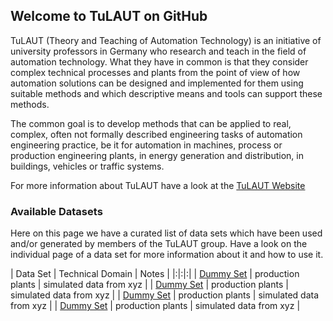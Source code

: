## Welcome to TuLAUT on GitHub

TuLAUT (Theory and Teaching of Automation Technology) is an initiative of university professors in Germany who research and teach in the field of automation technology. What they have in common is that they consider complex technical processes and plants from the point of view of how automation solutions can be designed and implemented for them using suitable methods and which descriptive means and tools can support these methods.

The common goal is to develop methods that can be applied to real, complex, often not formally described engineering tasks of automation engineering practice, be it for automation in machines, process or production engineering plants, in energy generation and distribution, in buildings, vehicles or traffic systems.

For more information about TuLAUT have a look at the [TuLAUT Website](http://tulaut.org/)


### Available Datasets

Here on this page we have a curated list of data sets which have been used and/or generated by members of the TuLAUT group. Have a look on the individual page of a data set for more information about it and how to use it.

| Data Set      | Technical Domain       | Notes |
|:|:|:|
| [Dummy Set](https://tulaut.github.io/dataset_template) | production plants | simulated data from xyz |
| [Dummy Set](https://tulaut.github.io/dataset_template) | production plants | simulated data from xyz |
| [Dummy Set](https://tulaut.github.io/dataset_template) | production plants | simulated data from xyz |
| [Dummy Set](https://tulaut.github.io/dataset_template) | production plants | simulated data from xyz |
